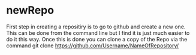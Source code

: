 # newRepo



First step in creating a repositiry is to go to github and create a new one. This can be done from the command line but I find it is just much easier to do it this way. Once this is done you can clone a copy of the Repo via the command  git clone https://github.com/Username/NameOfRepository/



